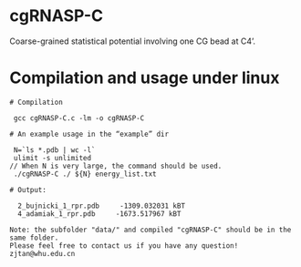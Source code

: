 # cgRNASP-C

Coarse-grained statistical potential involving one CG bead at C4’.

# Compilation and usage under linux

```
# Compilation

 gcc cgRNASP-C.c -lm -o cgRNASP-C

# An example usage in the “example” dir

 N=`ls *.pdb | wc -l`
 ulimit -s unlimited                                                     // When N is very large, the command should be used.
 ./cgRNASP-C ./ ${N} energy_list.txt

# Output:
   
  2_bujnicki_1_rpr.pdb     -1309.032031 kBT
  4_adamiak_1_rpr.pdb     -1673.517967 kBT

Note: the subfolder "data/" and compiled "cgRNASP-C" should be in the same folder.
Please feel free to contact us if you have any question! zjtan@whu.edu.cn
```
